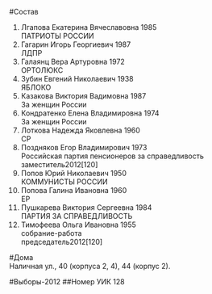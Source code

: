 #Состав
1. Лгапова Екатерина Вячеславовна 1985   
    ПАТРИОТЫ РОССИИ
2. Гагарин Игорь Георгиевич 1987   
    ЛДПР
3. Галаянц Вера Артуровна 1972   
    ОРТОЛЮКС
4. Зубин Евгений Николаевич 1938   
    ЯБЛОКО
5. Казакова Виктория Вадимовна 1987   
    За женщин России
6. Кондратенко Елена Владимировна 1974   
    За женщин России
7. Лоткова Надежда Яковлевна 1960   
    СР
8. Поздняков Егор Владимирович 1973   
    Российская партия пенсионеров за справедливость  
    заместитель2012[120]  
9. Попов Юрий Николаевич 1950   
    КОММУНИСТЫ РОССИИ
10. Попова Галина Ивановна 1960   
    ЕР
11. Пушкарева Виктория Сергеевна 1984   
    ПАРТИЯ ЗА СПРАВЕДЛИВОСТЬ
12. Тимофеева Ольга Ивановна 1955   
    собрание-работа  
    председатель2012[120]  

#Дома  
Наличная ул.,     40 (корпуса 2, 4), 44 (корпус 2).

#Выборы-2012
##Номер УИК
128
